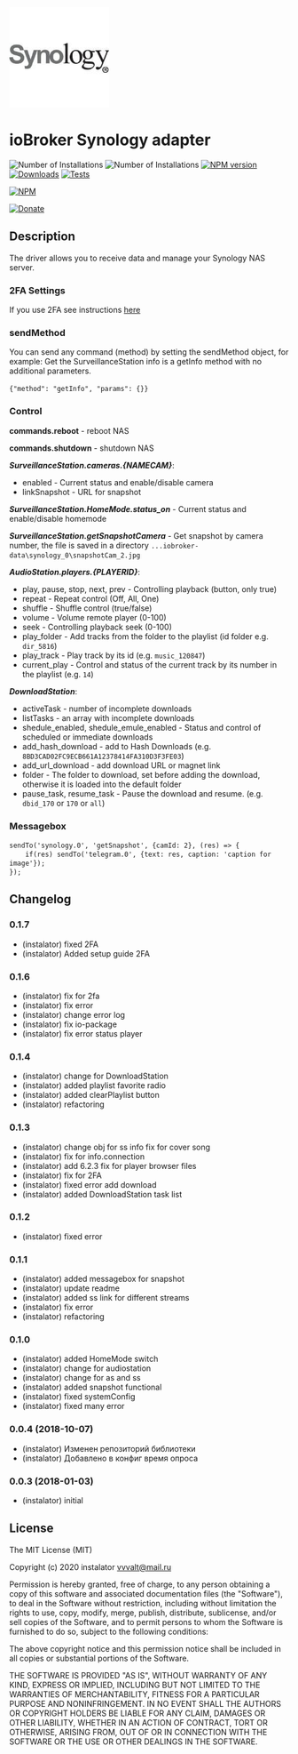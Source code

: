 ![Logo](admin/synology.png)
# ioBroker Synology adapter

![Number of Installations](http://iobroker.live/badges/synology-installed.svg) ![Number of Installations](http://iobroker.live/badges/synology-stable.svg) [![NPM version](http://img.shields.io/npm/v/iobroker.synology.svg)](https://www.npmjs.com/package/iobroker.synology)
[![Downloads](https://img.shields.io/npm/dm/iobroker.synology.svg)](https://www.npmjs.com/package/iobroker.synology)
[![Tests](http://img.shields.io/travis/instalator/ioBroker.synology/master.svg)](https://travis-ci.org/instalator/ioBroker.synology)

[![NPM](https://nodei.co/npm/iobroker.synology.png?downloads=true)](https://nodei.co/npm/iobroker.synology/)

[![Donate](https://img.shields.io/badge/Donate-PayPal-green.svg)](https://www.paypal.com/cgi-bin/webscr?cmd=_s-xclick&hosted_button_id=PFUALWTR2CTPY)

## Description
The driver allows you to receive data and manage your Synology NAS server.

### 2FA Settings

If you use 2FA see instructions [here](docs/en/template.md)

### sendMethod

You can send any command (method) by setting the sendMethod object, for example:
Get the SurveillanceStation info is a getInfo method with no additional parameters.

```{"method": "getInfo", "params": {}}```

### Control
**commands.reboot** - reboot NAS

**commands.shutdown** - shutdown NAS

***SurveillanceStation.cameras.{NAMECAM}***:
* enabled - Current status and enable/disable camera
* linkSnapshot - URL for snapshot

***SurveillanceStation.HomeMode.status_on*** - Current status and enable/disable homemode

***SurveillanceStation.getSnapshotCamera*** - Get snapshot by camera number, the file is saved in a directory ``...iobroker-data\synology_0\snapshotCam_2.jpg``

***AudioStation.players.{PLAYERID}***:
* play, pause, stop, next, prev - Controlling playback (button, only true)
* repeat - Repeat control (Off, All, One)
* shuffle - Shuffle control (true/false)
* volume - Volume remote player (0-100) 
* seek - Controlling playback seek (0-100)
* play_folder - Add tracks from the folder to the playlist (id folder e.g. ``dir_5816``)
* play_track - Play track by its id (e.g. ``music_120847``)
* current_play - Control and status of the current track by its number in the playlist (e.g. ``14``)

***DownloadStation***:
* activeTask - number of incomplete downloads
* listTasks - an array with incomplete downloads
* shedule_enabled, shedule_emule_enabled - Status and control of scheduled or immediate downloads
* add_hash_download - add to Hash Downloads (e.g. ``8BD3CAD02FC9ECB661A12378414FA310D3F3FE03``)
* add_url_download - add download URL or magnet link
* folder - The folder to download, set before adding the download, otherwise it is loaded into the default folder
* pause_task, resume_task - Pause the download and resume. (e.g. ``dbid_170`` or ``170`` or ``all``)

### Messagebox
```
sendTo('synology.0', 'getSnapshot', {camId: 2}, (res) => {
    if(res) sendTo('telegram.0', {text: res, caption: 'caption for image'});
});
```

## Changelog

### 0.1.7
* (instalator) fixed 2FA
* (instalator) Added setup guide 2FA

### 0.1.6
* (instalator) fix for 2fa
* (instalator) fix error
* (instalator) change error log
* (instalator) fix io-package
* (instalator) fix error status player

### 0.1.4
* (instalator) change for DownloadStation
* (instalator) added playlist favorite radio
* (instalator) added clearPlaylist button
* (instalator) refactoring

### 0.1.3
* (instalator) change obj for ss info fix for cover song 
* (instalator) fix for info.connection 
* (instalator) add 6.2.3 fix for player browser files 
* (instalator) fix for 2FA
* (instalator) fixed error add download 
* (instalator) added DownloadStation task list

### 0.1.2
* (instalator) fixed error

### 0.1.1
* (instalator) added messagebox for snapshot
* (instalator) update readme
* (instalator) added ss link for different streams
* (instalator) fix error
* (instalator) refactoring

### 0.1.0
* (instalator) added HomeMode switch 
* (instalator) change for audiostation 
* (instalator) change for as and ss
* (instalator) added snapshot functional 
* (instalator) fixed systemConfig 
* (instalator) fixed many error 

### 0.0.4 (2018-10-07)
* (instalator) Изменен репозиторий библиотеки
* (instalator) Добавлено в конфиг время опроса

### 0.0.3 (2018-01-03)
* (instalator) initial

## License
The MIT License (MIT)

Copyright (c) 2020 instalator <vvvalt@mail.ru>

Permission is hereby granted, free of charge, to any person obtaining a copy
of this software and associated documentation files (the "Software"), to deal
in the Software without restriction, including without limitation the rights
to use, copy, modify, merge, publish, distribute, sublicense, and/or sell
copies of the Software, and to permit persons to whom the Software is
furnished to do so, subject to the following conditions:

The above copyright notice and this permission notice shall be included in all
copies or substantial portions of the Software.

THE SOFTWARE IS PROVIDED "AS IS", WITHOUT WARRANTY OF ANY KIND, EXPRESS OR
IMPLIED, INCLUDING BUT NOT LIMITED TO THE WARRANTIES OF MERCHANTABILITY,
FITNESS FOR A PARTICULAR PURPOSE AND NONINFRINGEMENT. IN NO EVENT SHALL THE
AUTHORS OR COPYRIGHT HOLDERS BE LIABLE FOR ANY CLAIM, DAMAGES OR OTHER
LIABILITY, WHETHER IN AN ACTION OF CONTRACT, TORT OR OTHERWISE, ARISING FROM,
OUT OF OR IN CONNECTION WITH THE SOFTWARE OR THE USE OR OTHER DEALINGS IN THE
SOFTWARE.